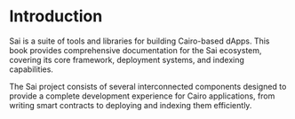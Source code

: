 # Introduction

Sai is a suite of tools and libraries for building Cairo-based dApps. This book provides comprehensive documentation for the Sai ecosystem, covering its core framework, deployment systems, and indexing capabilities.

The Sai project consists of several interconnected components designed to provide a complete development experience for Cairo applications, from writing smart contracts to deploying and indexing them efficiently.
